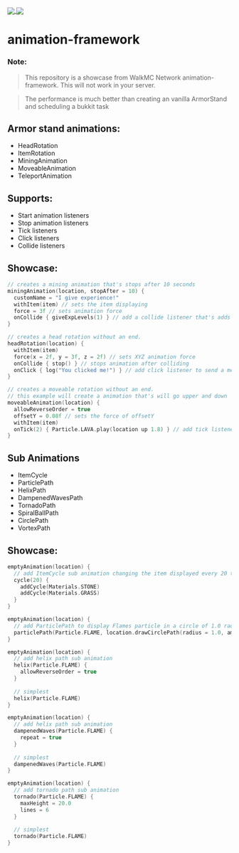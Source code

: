 <a href="https://github.com/uinnn/Animation-Framework">
  <img align="center" src="https://img.shields.io/static/v1?style=for-the-badge&label=author&message=uinnn&color=informational"/>
</a>
<a href="https://github.com/uinnn/Animation-Framework">
  <img align="center" src="https://img.shields.io/static/v1?style=for-the-badge&label=version&message=1.0.0&color=yellow"/>
</a>

# animation-framework

### Note:
> This repository is a showcase from WalkMC Network animation-framework.
> This will not work in your server.

> The performance is much better than creating an vanilla ArmorStand and scheduling a bukkit task

## Armor stand animations:
* HeadRotation
* ItemRotation
* MiningAnimation
* MoveableAnimation
* TeleportAnimation

## Supports:
* Start animation listeners
* Stop animation listeners
* Tick listeners
* Click listeners
* Collide listeners

## Showcase:
```kt
// creates a mining animation that's stops after 10 seconds
miningAnimation(location, stopAfter = 10) {
  customName = "I give experience!"
  withItem(item) // sets the item displaying
  force = 3f // sets animation force
  onCollide { giveExpLevels(1) } // add a collide listener that's adds 1 level of xp
}
```

```kt
// creates a head rotation without an end.
headRotation(location) {
  withItem(item)
  force(x = 2f, y = 3f, z = 2f) // sets XYZ animation force
  onCollide { stop() } // stops animation after colliding
  onClick { log("You clicked me!") } // add click listener to send a message to the player
}
```

```kt
// creates a moveable rotation without an end.
// this example will create a animation that's will go upper and down
moveableAnimation(location) {
  allowReverseOrder = true
  offsetY = 0.08f // sets the force of offsetY
  withItem(item)
  onTick(2) { Particle.LAVA.play(location up 1.8) } // add tick listener to show lava particle every 2 tick
}
```

## Sub Animations
* ItemCycle
* ParticlePath
* HelixPath
* DampenedWavesPath
* TornadoPath
* SpiralBallPath
* CirclePath
* VortexPath

## Showcase:
```kt
emptyAnimation(location) {
  // add ItemCycle sub animation changing the item displayed every 20 ticks
  cycle(20) {
    addCycle(Materials.STONE)
    addCycle(Materials.GRASS)
  }
}
```

```kt
emptyAnimation(location) {
  // add ParticlePath to display Flames particle in a circle of 1.0 radius and 10 points
  particlePath(Particle.FLAME, location.drawCirclePath(radius = 1.0, amount = 10))
}
```

```kt
emptyAnimation(location) {
  // add helix path sub animation
  helix(Particle.FLAME) {
    allowReverseOrder = true
  }
  
  // simplest
  helix(Particle.FLAME)
}
```

```kt
emptyAnimation(location) {
  // add helix path sub animation
  dampenedWaves(Particle.FLAME) {
    repeat = true
  }
  
  // simplest
  dampenedWaves(Particle.FLAME)
}
```

```kt
emptyAnimation(location) {
  // add tornado path sub animation
  tornado(Particle.FLAME) {
    maxHeight = 20.0
    lines = 6
  }
  
  // simplest
  tornado(Particle.FLAME)
}
```







